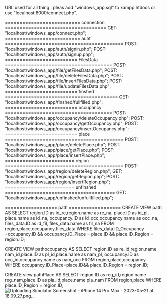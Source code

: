 URL used for all thing .
pleas add "windows_app.sql" to xampp htdocs or use "localhost:8000/connect.php".

========================== connection ===================================
GET: "localhost/windows_app/connect.php";
========================== auht =========================================
POST: "localhost/windows_app/auth/signin.php";
POST: "localhost/windows_app/auth/signup.php";
========================= FilesData =====================================
POST: "localhost/windows_app/file/getFilesData.php";
POST: "localhost/windows_app/file/deleteFilesData.php";
POST: "localhost/windows_app/file/insertFilesData.php";
POST: "localhost/windows_app/file/updateFilesData.php";
========================= finshed =======================================
GET: "localhost/windows_app/finshed/fullfilled.php";
========================= occupancy =====================================
POST: "localhost/windows_app/occupancy/deleteOccupancy.php";
POST: "localhost/windows_app/occupancy/getOccupancy.php";
POST: "localhost/windows_app/occupancy/insertOccupancy.php";
========================= place =========================================
POST: "localhost/windows_app/place/deletePlace.php";
POST: "localhost/windows_app/place/getPlace.php";
POST: "localhost/windows_app/place/insertPlace.php";
======================== region =========================================
POST: "localhost/windows_app/region/deleteRegion.php";
GET: "localhost/windows_app/region/getRegion.php";
POST: "localhost/windows_app/region/insertRegion.php";
======================== unfinshed ======================================
GET: "localhost/windows_app/unfinshed/unfullfilled.php";


================== path ==================
CREATE VIEW path
AS
SELECT region.ID as id_re,region.name as re_na, place.ID as id_pl, place.name as id_na, occupancy.ID as id_occ,occupancy.name as occ_na, files_data.ID as id_fil, files_data.name as fil_na
FROM region,place,occupancy,files_data
WHERE
files_data.ID_Occupancy =occupancy.ID &&
occupancy.ID_Place = place.ID &&
place.ID_Region = region.ID;

CREATE VIEW pathoccupancy 
AS
SELECT region.ID as re_id,region.name nam_id,place.ID as pl_id,place.name as nam_pl, occupancy.ID as occ_id,occupancy.name as nam_occ
FROM region,place,occupancy
WHERE 
occupancy.ID_Place=place.ID&&
place.ID_Region = region.ID;

CREATE view pathPlace
AS
SELECT region.ID as reg_id,region.name reg_nam,place.ID as pla_id,place.name pla_nam
FROM region,place
WHERE
place.ID_Region = region.ID;
![Uploading Simulator Screenshot - iPhone 14 Pro Max - 2023-05-21 at 18.09.27.png…]()

